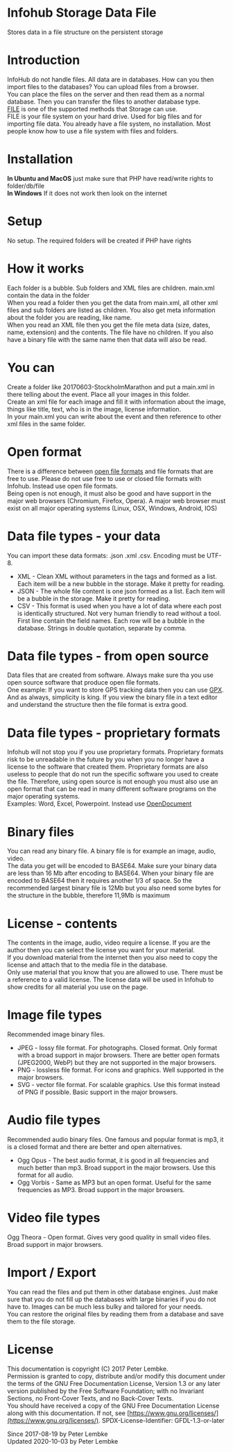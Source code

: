 # Infohub Storage Data File
Stores data in a file structure on the persistent storage  

# Introduction
InfoHub do not handle files. All data are in databases. How can you then import files to the databases? You can upload files from a browser.  
You can place the files on the server and then read them as a normal database. Then you can transfer the files to another database type.  
<a href="https://en.wikipedia.org/wiki/File_system" target="_blank">FILE</a> is one of the supported methods that Storage can use.  
FILE is your file system on your hard drive. Used for big files and for importing file data. You already have a file system, no installation. Most people know how to use a file system with files and folders.  

# Installation
__In Ubuntu and MacOS__ just make sure that PHP have read/write rights to folder/db/file  
__In Windows__ If it does not work then look on the internet  

# Setup
No setup. The required folders will be created if PHP have rights  

# How it works
Each folder is a bubble. Sub folders and XML files are children. main.xml contain the data in the folder  
When you read a folder then you get the data from main.xml, all other xml files and sub folders are listed as children. You also get meta information about the folder you are reading, like name.  
When you read an XML file then you get the file meta data (size, dates, name, extension) and the contents. The file have no children. If you also have a binary file with the same name then that data will also be read.  

# You can
Create a folder like 20170603-StockholmMarathon and put a main.xml in there telling about the event. Place all your images in this folder.  
Create an xml file for each image and fill it with information about the image, things like title, text, who is in the image, license information.  
In your main.xml you can write about the event and then reference to other xml files in the same folder.  

# Open format
There is a difference between [open file formats](en.wikipedia.org/wiki/Open_format) and file formats that are free to use. Please do not use free to use or closed file formats with Infohub. Instead use open file formats.  
Being open is not enough, it must also be good and have support in the major web browsers (Chromium, Firefox, Opera). A major web browser must exist on all major operating systems (Linux, OSX, Windows, Android, IOS)  

# Data file types - your data
You can import these data formats: .json .xml .csv. Encoding must be UTF-8.  
- XML - Clean XML without parameters in the tags and formed as a list. Each item will be a new bubble in the storage. Make it pretty for reading.  
- JSON - The whole file content is one json formed as a list. Each item will be a bubble in the storage. Make it pretty for reading.  
- CSV - This format is used when you have a lot of data where each post is identically structured. Not very human friendly to read without a tool. First line contain the field names. Each row will be a bubble in the database. Strings in double quotation, separate by comma.  

# Data file types - from open source
Data files that are created from software. Always make sure tha you use open source software that produce open file formats.  
One example: If you want to store GPS tracking data then you can use <a href="https://en.wikipedia.org/wiki/GPS_Exchange_Format" target_="_blank">GPX</a>.  
And as always, simplicity is king. If you view the binary file in a text editor and understand the structure then the file format is extra good.  

# Data file types - proprietary formats
Infohub will not stop you if you use proprietary formats. Proprietary formats risk to be unreadable in the future by you when you no longer have a license to the software that created them. Proprietary formats are also useless to people that do not run the specific software you used to create the file. Therefore, using open source is not enough you must also use an open format that can be read in many different software programs on the major operating systems.  
Examples: Word, Excel, Powerpoint. Instead use <a href="https://en.wikipedia.org/wiki/OpenDocument" target_="_blank">OpenDocument</a>  

# Binary files
You can read any binary file. A binary file is for example an image, audio, video.  
The data you get will be encoded to BASE64. Make sure your binary data are less than 16 Mb after encoding to BASE64. When your binary file are encoded to BASE64 then it requires another 1/3 of space. So the recommended largest binary file is 12Mb but you also need some bytes for the structure in the bubble, therefore 11,9Mb is maximum  

# License - contents
The contents in the image, audio, video require a license. If you are the author then you can select the license you want for your material.  
If you download material from the internet then you also need to copy the license and attach that to the media file in the database.  
Only use material that you know that you are allowed to use. There must be a reference to a valid license. The license data will be used in Infohub to show credits for all material you use on the page.  

# Image file types
Recommended image binary files.  
- JPEG - lossy file format. For photographs. Closed format. Only format with a broad support in major browsers. There are better open formats (JPEG2000, WebP) but they are not supported in the major browsers.  
- PNG - lossless file format. For icons and graphics. Well supported in the major browsers.  
- SVG - vector file format. For scalable graphics. Use this format instead of PNG if possible. Basic support in the major browsers.  

# Audio file types
Recommended audio binary files. One famous and popular format is mp3, it is a closed format and there are better and open alternatives.  
- Ogg Opus - The best audio format, it is good in all frequencies and much better than mp3. Broad support in the major browsers. Use this format for all audio.  
- Ogg Vorbis - Same as MP3 but an open format. Useful for the same frequencies as MP3. Broad support in the major browsers.  

# Video file types
Ogg Theora - Open format. Gives very good quality in small video files. Broad support in major browsers.  

# Import / Export
You can read the files and put them in other database engines. Just make sure that you do not fill up the databases with large binaries if you do not have to. Images can be much less bulky and tailored for your needs.  
You can restore the original files by reading them from a database and save them to the file storage.  

# License
This documentation is copyright (C) 2017 Peter Lembke.  
Permission is granted to copy, distribute and/or modify this document under the terms of the GNU Free Documentation License, Version 1.3 or any later version published by the Free Software Foundation; with no Invariant Sections, no Front-Cover Texts, and no Back-Cover Texts.  
You should have received a copy of the GNU Free Documentation License along with this documentation. If not, see [https://www.gnu.org/licenses/](https://www.gnu.org/licenses/).  SPDX-License-Identifier: GFDL-1.3-or-later  

Since 2017-08-19 by Peter Lembke  
Updated 2020-10-03 by Peter Lembke  
